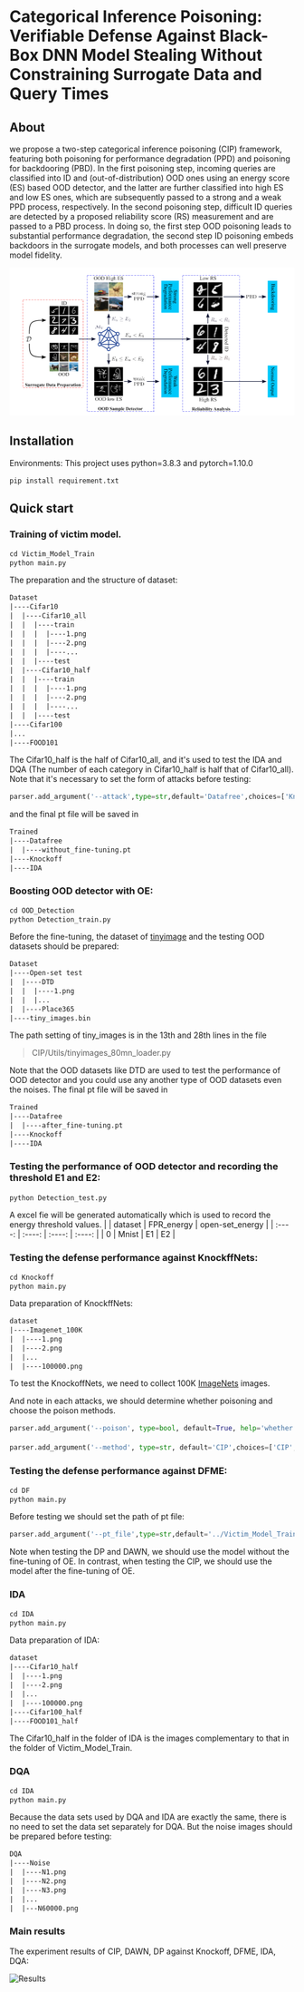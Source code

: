 # Categorical Inference Poisoning: Verifiable Defense Against Black-Box DNN Model Stealing Without Constraining Surrogate Data and Query Times

## About 
we propose a two-step
categorical inference poisoning (CIP) framework, featuring both
poisoning for performance degradation (PPD) and poisoning for
backdooring (PBD). In the first poisoning step, incoming queries
are classified into ID and (out-of-distribution) OOD ones using an
energy score (ES) based OOD detector, and the latter are further
classified into high ES and low ES ones, which are subsequently
passed to a strong and a weak PPD process, respectively. In
the second poisoning step, difficult ID queries are detected by a
proposed reliability score (RS) measurement and are passed to a
PBD process. In doing so, the first step OOD poisoning leads to
substantial performance degradation, the second step ID poisoning
embeds backdoors in the surrogate models, and both processes
can well preserve model fidelity.

![show](Figs/framework.png)


## Installation
Environments: This project uses python=3.8.3 and pytorch=1.10.0
```shell
pip install requirement.txt
```
## Quick start
### Training of victim model.
```shell
cd Victim_Model_Train
python main.py
```
The preparation and the structure of dataset:
```
Dataset
|----Cifar10
|  |----Cifar10_all
|  |  |----train
|  |  |  |----1.png
|  |  |  |----2.png
|  |  |  |----...
|  |  |----test
|  |----Cifar10_half
|  |  |----train
|  |  |  |----1.png
|  |  |  |----2.png
|  |  |  |----...
|  |  |----test
|----Cifar100
|...
|----FOOD101
```
The Cifar10_half is the half of Cifar10_all, and it's used to test the IDA and DQA (The number of each category in Cifar10_half is half that of Cifar10_all).
Note that it's necessary to set the form of attacks before testing:
```python
parser.add_argument('--attack',type=str,default='Datafree',choices=['Knockoff','Datafree','IDA'],help='choosing the attack forms')
```
and the final pt file will be saved in 
```
Trained
|----Datafree
|  |----without_fine-tuning.pt
|----Knockoff
|----IDA
```
### Boosting OOD detector with OE:
```shell
cd OOD_Detection
python Detection_train.py
```
Before the fine-tuning, the dataset of [tinyimage](https://archive.org/details/80-million-tiny-images-1-of-2) and the testing OOD datasets should be prepared:
```
Dataset
|----Open-set test
|  |----DTD
|  |  |----1.png
|  |  |...
|  |----Place365
|----tiny_images.bin
```
The path setting of tiny_images is in the 13th and 28th lines in the file
>CIP/Utils/tinyimages_80mn_loader.py

Note that the OOD datasets like DTD are used to test the performance of OOD detector and you could use any another type of OOD datasets even the noises.
The final pt file will be saved in 
```
Trained
|----Datafree
|  |----after_fine-tuning.pt
|----Knockoff
|----IDA
```
### Testing the performance of OOD detector and recording the threshold E1 and E2:
```shell
python Detection_test.py
```
A excel fie will be generated automatically which is used to record the energy threshold values.
|        |  dataset | FPR_energy | open-set_energy |
| :----:  | :----:  | :----: | :----: |
| 0  | Mnist | E1 | E2 |

### Testing the defense performance against KnockffNets:
```shell
cd Knockoff
python main.py
```
Data preparation of KnockffNets:
```
dataset
|----Imagenet_100K
|  |----1.png
|  |----2.png
|  |...
|  |----100000.png
```
To test the KnockoffNets, we need to collect 100K [ImageNets](https://www.image-net.org/) images.

And note in each attacks, we should determine whether poisoning and choose the poison methods.
```python
parser.add_argument('--poison', type=bool, default=True, help='whether poisoning')

parser.add_argument('--method', type=str, default='CIP',choices=['CIP','DP','DAWN'])
```
### Testing the defense performance against DFME:
```shell
cd DF
python main.py
```
Before testing we should set the path of pt file:   
```python
parser.add_argument('--pt_file',type=str,default='../Victim_Model_Train/Trained/Datafree/Mnist_resnet18_epoch_64_accuracy_99.61%.pt',help='setting the Victim model')
```
Note when testing the DP and DAWN, we should use the model without the fine-tuning of OE. In contrast, when testing the CIP, we should use the model after the fine-tuning of OE.

### IDA
```shell
cd IDA
python main.py
```
Data preparation of IDA:
```
dataset
|----Cifar10_half
|  |----1.png
|  |----2.png
|  |...
|  |----100000.png
|----Cifar100_half
|----FOOD101_half
```
The Cifar10_half in the folder of IDA is the images complementary to that in the folder of Victim_Model_Train.

### DQA
```shell
cd IDA
python main.py
```
Because the data sets used by DQA and IDA are exactly the same, there is no need to set the data set separately for DQA.
But the noise images should be prepared before testing:
```
DQA
|----Noise
|  |----N1.png
|  |----N2.png
|  |----N3.png
|  |...
|  |---N60000.png
```
### Main results
The experiment results of CIP, DAWN, DP against Knockoff, DFME, IDA, DQA:

![Results](Figs/result.png)

